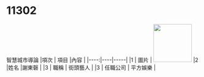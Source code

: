 # 11302
智慧城市導論
|項次 | 項目 |內容 |
|----:|----|-----|
|1 | 圖片 | <img src="people.jpg" width="100" Height="100" />
|2 |姓名 |謝東磬 |
|3 | 職稱 | 街頭藝人 |
|3 | 任職公司 | 平方娛樂 |
